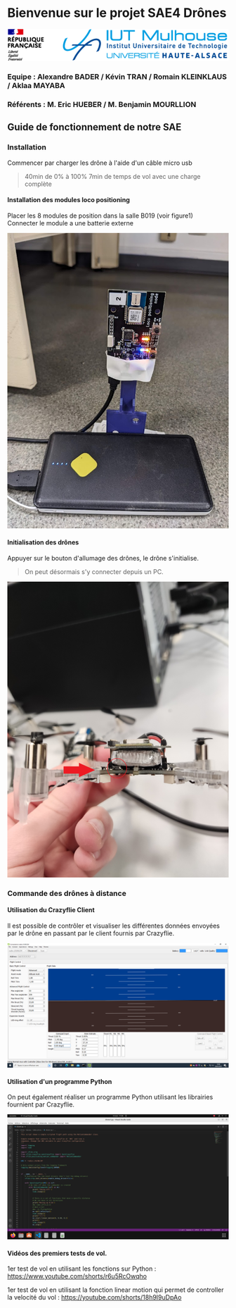# Bienvenue sur le projet SAE4 Drônes 

![figure0](images/iut_mulhouse.png)

### Equipe : Alexandre BADER / Kévin TRAN / Romain KLEINKLAUS / Aklaa MAYABA

### Référents : M. Eric HUEBER / M. Benjamin MOURLLION 


## Guide de fonctionnement de notre SAE


### Installation
Commencer par charger les drône à l'aide d'un câble micro usb 
> 40min de 0% à 100%
> 7min de temps de vol avec une charge complète

#### Installation des modules loco positioning
Placer les 8 modules de position dans la salle B019 (voir figure1)  
Connecter le module a une batterie externe

![figure1](images/module_loco_zoom.jpg)

#### Initialisation des drônes
Appuyer sur le bouton d'allumage des drônes, le drône s'initialise.

> On peut désormais s'y connecter depuis un PC.

![figure2](images/bouton_allumage_drone.jpg)

### Commande des drônes à distance

#### Utilisation du Crazyflie Client

Il est possible de contrôler et visualiser les différentes données envoyées par le drône en passant par le client fournis par Crazyflie.

![figure3](images/crazyflie_client.png)

#### Utilisation d'un programme Python

On peut également réaliser un programme Python utilisant les librairies fournient par Crazyflie.

![figure4](images/code_python.png)

#### Vidéos des premiers tests de vol.

1er test de vol en utilisant les fonctions sur Python :
https://www.youtube.com/shorts/r6u5RcOwqho

1er test de vol en utilisant la fonction linear motion qui permet de controller la velocité du vol :
https://youtube.com/shorts/18h9I9uDpAo
